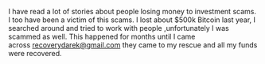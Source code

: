 

I have read a lot of stories about people losing money to investment scams. I too have been a victim of this scams. I lost about $500k Bitcoin last year, I searched around and tried to work with people ,unfortunately I was scammed as well. This happened for months until I came across recoverydarek@gmail.com they came to my rescue and all my funds were recovered.


